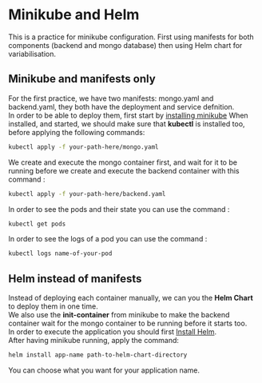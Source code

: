 # Minikube and Helm
This is a practice for minikube configuration. First using manifests for both components (backend and mongo database) then using Helm chart for variabilisation.  
## Minikube and manifests only
For the first practice, we have two manifests: mongo.yaml and backend.yaml, they both have the deployment and service defnition.  
In order to be able to deploy them, first start by [installing minikube](https://kubernetes.io/fr/docs/tasks/tools/install-minikube/) 
When installed, and started, we should make sure that **kubectl** is installed too, before applying the following commands:  
```bash
kubectl apply -f your-path-here/mongo.yaml
```
We create and execute the mongo container first, and wait for it to be running before we create and execute the backend container with this command :   

```bash
kubectl apply -f your-path-here/backend.yaml
```

In order to see the pods and their state you can use the command :  
```bash
kubectl get pods
```

In order to see the logs of a pod you can use the command :  
```bash
kubectl logs name-of-your-pod
```


## Helm instead of manifests  
Instead of deploying each container manually, we can you the **Helm Chart** to deploy them in one time.  
We also use the **init-container** from minikube to make the backend container wait for the mongo container to be running before it starts too.  
In order to execute the application you should first [Install Helm](https://helm.sh/docs/intro/install/).  
After having minikube running, apply the command:   
```bash
helm install app-name path-to-helm-chart-directory
```
You can choose what you want for your application name. 

